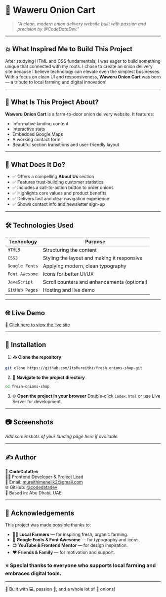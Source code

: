 # 🧅 Waweru Onion Cart

> *"A clean, modern onion delivery website built with passion and precision by @CodeDataDev."*

---

## 💥 What Inspired Me to Build This Project

After studying HTML and CSS fundamentals, I was eager to build something unique that connected with my roots. I chose to create an onion delivery site because I believe technology can elevate even the simplest businesses. With a focus on clean UI and responsiveness, **Waweru Onion Cart** was born — a tribute to local farming and digital innovation!

---

## 👶 What Is This Project About?

**Waweru Onion Cart** is a farm-to-door onion delivery website. It features:
- Informative landing content
- Interactive stats
- Embedded Google Maps
- A working contact form
- Beautiful section transitions and user-friendly layout

---

## 🧠 What Does It Do?

- ✅ Offers a compelling **About Us** section
- ✅ Features trust-building customer statistics
- ✅ Includes a call-to-action button to order onions
- ✅ Highlights core values and product benefits
- ✅ Delivers fast and clear navigation experience
- ✅ Shows contact info and newsletter sign-up

---

## 🛠️ Technologies Used

| Technology | Purpose |
|------------|---------|
| `HTML5`    | Structuring the content |
| `CSS3`     | Styling the layout and making it responsive |
| `Google Fonts` | Applying modern, clean typography |
| `Font Awesome` | Icons for better UI/UX |
| `JavaScript` | Scroll counters and enhancements (optional) |
| `GitHub Pages` | Hosting and live demo |

---

## 🌐 Live Demo

🔗 [Click here to view the live site](https://github.com/ItsMureithi/fresh-onions-shop/tree/main)

---

## 🚀 Installation

1. 📥 **Clone the repository**
```bash
git clone https://github.com/ItsMureithi/fresh-onions-shop.git
```

2. 📂 **Navigate to the project directory**
```bash
cd fresh-onions-shop
```

3. 🌐 **Open the project in your browser**
Double-click `index.html` or use Live Server for development.

---

## 📷 Screenshots

*Add screenshots of your landing page here if available.*

---

## ✍️ Author

👤 **CodeDataDev**  
🧑‍💻 Frontend Developer & Project Lead  
📧 Email: mureithimenelik2@gmail.com  
🌐 GitHub: [@codedatadev](https://github.com/ItsMureithi)  
📍 Based in: Abu Dhabi, UAE

---

## 🙏 Acknowledgements

This project was made possible thanks to:

- 🧑‍🌾 **Local Farmers** — for inspiring fresh, organic farming.
- 🎨 **Google Fonts & Font Awesome** — for typography and icons.
- 📺 **YouTube & Frontend Mentor** — for design inspiration.
- ❤️ **Friends & Family** — for motivation and support.

### ⭐ Special thanks to everyone who supports local farming and embraces digital tools.

---

🔧 Built with 💻, passion 🍃, and a whole lot of 🧅 onions!
